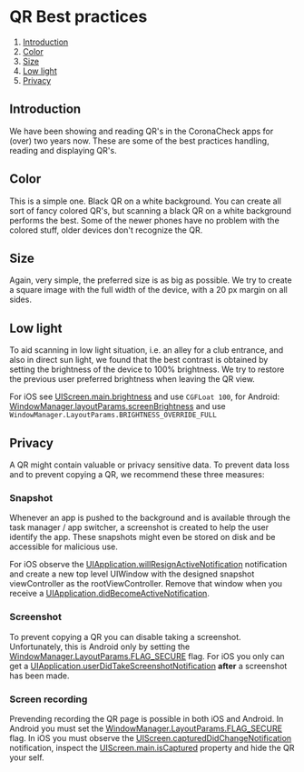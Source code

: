 # QR Best practices

1. [Introduction](#Introduction)
2. [Color](#Color)
3. [Size](#Size)
4. [Low light](#Low-Light)
5. [Privacy](#Privacy)

## Introduction

We have been showing and reading QR's in the CoronaCheck apps for (over) two years now. These are some of the best practices handling, reading and displaying QR's.

## Color 

This is a simple one. Black QR on a white background. You can create all sort of fancy colored QR's, but scanning a black QR on a white background performs the best. Some of the newer phones have no problem with the colored stuff, older devices don't recognize the QR.

## Size

Again, very simple, the preferred size is as big as possible. We try to create a square image with the full width of the device, with a 20 px margin on all sides. 

## Low light

To aid scanning in low light situation, i.e. an alley for a club entrance, and also in direct sun light, we found that the best contrast is obtained by setting the brightness of the device to 100% brightness. We try to restore the previous user preferred brightness when leaving the QR view. 

For iOS see [UIScreen.main.brightness](https://developer.apple.com/documentation/uikit/uiscreen/1617830-brightness) and use `CGFLoat 100`, for Android: [WindowManager.layoutParams.screenBrightness](https://developer.android.com/reference/android/view/WindowManager.LayoutParams#screenBrightness) and use `WindowManager.LayoutParams.BRIGHTNESS_OVERRIDE_FULL`

## Privacy

A QR might contain valuable or privacy sensitive data. To prevent data loss and to prevent copying a QR, we recommend these three measures:

### Snapshot

Whenever an app is pushed to the background and is available through the task manager / app switcher, a screenshot is created to help the user identify the app. These snapshots might even be stored on disk and be accessible for malicious use. 

For iOS observe the [UIApplication.willResignActiveNotification](https://developer.apple.com/documentation/uikit/uiapplication/1622973-willresignactivenotification) notification and create a new top level UIWindow with the designed snapshot viewController as the rootViewController. Remove that window when you receive a [UIApplication.didBecomeActiveNotification](https://developer.apple.com/documentation/uikit/uiapplication/1622953-didbecomeactivenotification).

### Screenshot

To prevent copying a QR you can disable taking a screenshot. Unfortunately, this is Android only by setting the [WindowManager.LayoutParams.FLAG_SECURE](https://developer.android.com/reference/android/view/WindowManager.LayoutParams#FLAG_SECURE) flag. For iOS you only can get a [UIApplication.userDidTakeScreenshotNotification](https://developer.apple.com/documentation/uikit/uiapplication/1622966-userdidtakescreenshotnotificatio) **after** a screenshot has been made. 

### Screen recording

Prevending recording the QR page is possible in both iOS and Android. In Android you must set the [WindowManager.LayoutParams.FLAG_SECURE](https://developer.android.com/reference/android/view/WindowManager.LayoutParams#FLAG_SECURE) flag. In iOS you must observe the [UIScreen.capturedDidChangeNotification](https://developer.apple.com/documentation/uikit/uiscreen/2921652-captureddidchangenotification) notification, inspect the [UIScreen.main.isCaptured](https://developer.apple.com/documentation/uikit/uiscreen/2921651-iscaptured) property and hide the QR your self.  